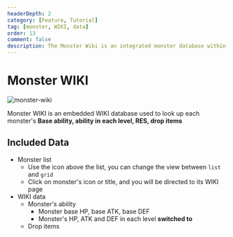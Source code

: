 ```yaml
---
headerDepth: 2
category: [Feature, Tutorial]
tag: [monster, WIKI, data]
order: 13
comment: false
description: The Monster Wiki is an integrated monster database within Snap Hutao. Players can use this feature to access detailed information on all monsters in Genshin Impact. By analyzing the monsters, players can strategize and reduce the difficulty of the game.
---
```


# Monster WIKI

![monster-wiki](https://img.alicdn.com/imgextra/i2/1797064093/O1CN01bvAkZo1g6e0xyNooh_!!1797064093.png_.webp)

Monster WIKI is an embedded WIKI database used to look up each monster's
**Base ability, ability in each level, RES, drop items**

## Included Data

- Monster list
  - Use the icon above the list, you can change the view between `list` and `grid`
  - Click on monster's icon or title, and you will be directed to its WIKI page
- WIKI data
  - Monster's ability
    - Monster base HP, base ATK, base DEF
    - Monster's HP, ATK and DEF in each level **switched to**
  - Drop items
